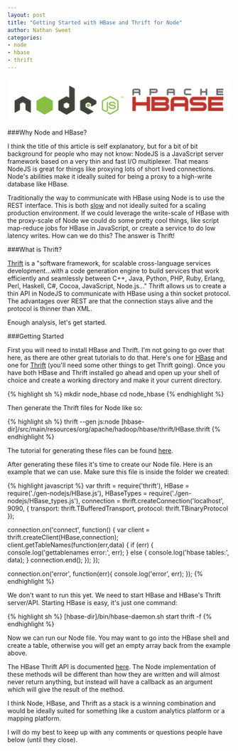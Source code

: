 ```yaml
---
layout: post
title: "Getting Started with HBase and Thrift for Node"
author: Nathan Sweet
categories: 
- node
- hbase
- thrift
---
```


![Node and HBase](/images/posts/nodehbase.png)

###Why Node and HBase?

I think the title of this article is self explanatory, but for a bit of bit background for people who may not know: NodeJS is a JavaScript server framework based on a very thin and fast I/O multiplexer. That means NodeJS is great for things like proxying lots of short lived connections.  Node's abilities make it ideally suited for being a proxy to a high-write database like HBase.

Traditionally the way to communicate with HBase using Node is to use the REST interface. This is both [slow](http://stackoverflow.com/questions/16732082/hbase-thrift-vs-rest-performance) and not ideally suited for a scaling production environment. If we could leverage the write-scale of HBase with the proxy-scale of Node we could do some pretty cool things, like script map-reduce jobs for HBase in JavaScript, or create a service to do low latency writes. How can we do this? The answer is Thrift!

###What is Thrift?

[Thrift](https://thrift.apache.org/) is a "software framework, for scalable cross-language services development...with a code generation engine to build services that work efficiently and seamlessly between C++, Java, Python, PHP, Ruby, Erlang, Perl, Haskell, C#, Cocoa, JavaScript, Node.js..." Thrift allows us to create a thin API in NodeJS to communicate with HBase using a thin socket protocol. The advantages over REST are that the connection stays alive and the protocol is thinner than XML.

Enough analysis, let's get started.

###Getting Started

First you will need to install HBase and Thrift. I'm not going to go over that here, as there are other great tutorials to do that. Here's one for [HBase](https://hbase.apache.org/book/quickstart.html) and one for [Thrift](https://thrift.apache.org/docs/install/) (you'll need some other things to get Thrift going). Once you have both HBase and Thrift installed go ahead and open up your shell of choice and create a working directory and make it your current directory.

{% highlight sh %}
mkdir node_hbase
cd node_hbase
{% endhighlight %}

Then generate the Thrift files for Node like so:

{% highlight sh %}
thrift --gen js:node [hbase-dir]/src/main/resources/org/apache/hadoop/hbase/thrift/HBase.thrift
{% endhighlight %}

The tutorial for generating these files can be found [here](https://wiki.apache.org/hadoop/HBase/ThriftApi).

After generating these files it's time to create our Node file. Here is an example that we can use. Make sure this file is inside the folder we created:

{% highlight javascript %}
var thrift = require('thrift'),
  HBase = require('./gen-nodejs/HBase.js'),
  HBaseTypes = require('./gen-nodejs/HBase_types.js'),
  connection = thrift.createConnection('localhost', 9090, {
    transport: thrift.TBufferedTransport,
    protocol: thrift.TBinaryProtocol
  });

connection.on('connect', function() {
  var client = thrift.createClient(HBase,connection);
  client.getTableNames(function(err,data) {
    if (err) {
      console.log('gettablenames error:', err);
    } else {
      console.log('hbase tables:', data);
    }
    connection.end();
  });
});

connection.on('error', function(err){
  console.log('error', err);
});
{% endhighlight %}

We don't want to run this yet. We need to start HBase and HBase's Thrift server/API. Starting HBase is easy, it's just one command:

{% highlight sh %}
[hbase-dir]/bin/hbase-daemon.sh start thrift -f
{% endhighlight %}

Now we can run our Node file. You may want to go into the HBase shell and create a table, otherwise you will get an empty array back from the example above.

The HBase Thrift API is documented [here](https://wiki.apache.org/hadoop/HBase/ThriftApi). The Node implementation of these methods will be different than how they are written and will almost never return anything, but instead will have a callback as an argument which will give the result of the method.

I think Node, HBase, and Thrift as a  stack is a winning combination and would be ideally suited for something like a custom analytics platform or a mapping platform.

I will do my best to keep up with any comments or questions people have below (until they close).
